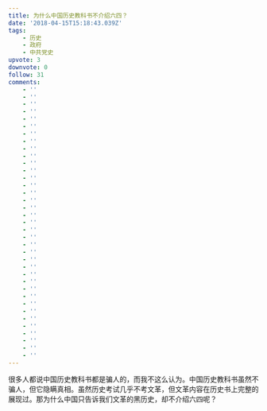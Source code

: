 ```yaml
---
title: 为什么中国历史教科书不介绍六四？
date: '2018-04-15T15:18:43.039Z'
tags:
    - 历史
    - 政府
    - 中共党史
upvote: 3
downvote: 0
follow: 31
comments:
    - ''
    - ''
    - ''
    - ''
    - ''
    - ''
    - ''
    - ''
    - ''
    - ''
    - ''
    - ''
    - ''
    - ''
    - ''
    - ''
    - ''
    - ''
    - ''
    - ''
    - ''
    - ''
    - ''
    - ''
    - ''
    - ''
    - ''
    - ''
    - ''
    - ''
    - ''
    - ''
    - ''
    - ''
    - ''
    - ''
    - ''
---
```


很多人都说中国历史教科书都是骗人的，而我不这么认为。中国历史教科书虽然不骗人，但它隐瞒真相。虽然历史考试几乎不考文革，但文革内容在历史书上完整的展现过。那为什么中国只告诉我们文革的黑历史，却不介绍六四呢？
